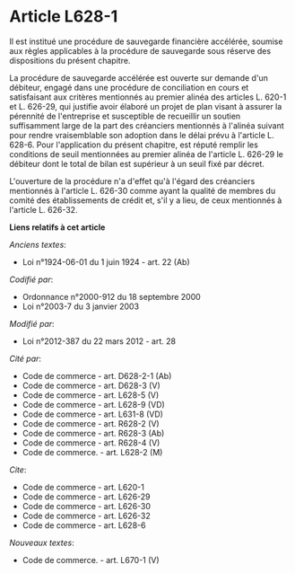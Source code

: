 # Article L628-1

Il est institué une procédure de sauvegarde financière accélérée, soumise aux règles applicables à la procédure de sauvegarde
sous réserve des dispositions du présent chapitre. 

La procédure de sauvegarde accélérée est ouverte sur demande d'un débiteur, engagé dans une procédure de conciliation en
cours et satisfaisant aux critères mentionnés au premier alinéa des articles L. 620-1 et L. 626-29, qui justifie avoir
élaboré un projet de plan visant à assurer la pérennité de l'entreprise et susceptible de recueillir un soutien suffisamment
large de la part des créanciers mentionnés à l'alinéa suivant pour rendre vraisemblable son adoption dans le délai prévu à
l'article L. 628-6. Pour l'application du présent chapitre, est réputé remplir les conditions de seuil mentionnées au premier
alinéa de l'article L. 626-29 le débiteur dont le total de bilan est supérieur à un seuil fixé par décret. 

L'ouverture de la procédure n'a d'effet qu'à l'égard des créanciers mentionnés à l'article L. 626-30 comme ayant la qualité
de membres du comité des établissements de crédit et, s'il y a lieu, de ceux mentionnés à l'article L. 626-32.

**Liens relatifs à cet article**

_Anciens textes_:

  - Loi n°1924-06-01 du 1 juin 1924 - art. 22 (Ab)

_Codifié par_:

  - Ordonnance n°2000-912 du 18 septembre 2000
  - Loi n°2003-7 du 3 janvier 2003

_Modifié par_:

  - Loi n°2012-387 du 22 mars 2012 - art. 28

_Cité par_:

  - Code de commerce - art. D628-2-1 (Ab)
  - Code de commerce - art. D628-3 (V)
  - Code de commerce - art. L628-5 (V)
  - Code de commerce - art. L628-9 (VD)
  - Code de commerce - art. L631-8 (VD)
  - Code de commerce - art. R628-2 (V)
  - Code de commerce - art. R628-3 (Ab)
  - Code de commerce - art. R628-4 (V)
  - Code de commerce. - art. L628-2 (M)

_Cite_:

  - Code de commerce - art. L620-1
  - Code de commerce - art. L626-29
  - Code de commerce - art. L626-30
  - Code de commerce - art. L626-32
  - Code de commerce - art. L628-6

_Nouveaux textes_:

  - Code de commerce. - art. L670-1 (V)
